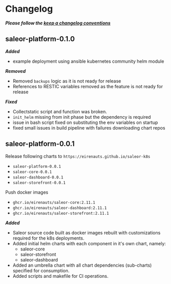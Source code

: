 # Changelog

**_Please follow the [keep a changelog conventions](https://keepachangelog.com/en/1.0.0/)_**

## saleor-platform-0.1.0

**_Added_**

- example deployment using ansible kubernetes community helm module

**_Removed_**

- Removed `backups` logic as it is not ready for release
- References to RESTIC variables removed as the feature is not ready for release

**_Fixed_**

- Collectstatic script and function was broken.
- `init_helm` missing from init phase but the dependency is required
- issue in bash script fixed on substituting the env variables on startup
- fixed small issues in build pipeline with failures downloading chart repos

## saleor-platform-0.0.1

Release following charts to `https://eirenauts.github.io/saleor-k8s`

- `saleor-platform-0.0.1`
- `saleor-core-0.0.1`
- `saleor-dashboard-0.0.1`
- `saleor-storefront-0.0.1`

Push docker images

- `ghcr.io/eirenauts/saleor-core:2.11.1`
- `ghcr.io/eirenauts/saleor-dashboard:2.11.1`
- `ghcr.io/eirenauts/saleor-storefront:2.11.1`

**_Added_**

- Saleor source code built as docker images rebuilt with customizations required for the k8s deployments.
- Added initial helm charts with each component in it's own chart, namely:
  - saleor-core
  - saleor-storefront
  - saleor-dashboard
- Added an umbrella chart with all chart dependencies (sub-charts) specified for consumption.
- Added scripts and makefile for CI operations.
